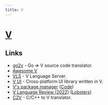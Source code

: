 ```yaml
---
title: V
---
```


# [V](https://github.com/vlang/v)

## Links

- [go2v](https://github.com/vlang/go2v) - Go => V source code translator.
- [Awesome V](https://github.com/vlang/awesome-v)
- [VLS](https://github.com/vlang/vls) - V Language Server.
- [V UI](https://github.com/vlang/ui) - Cross-platform UI library written in V.
- [V's package manager](https://vpm.vlang.io/) ([Code](https://github.com/vlang/vpm))
- [V Language Review (2022)](https://mawfig.github.io/2022/06/18/v-lang-in-2022.html) ([Lobsters](https://lobste.rs/s/hfjlba/v_language_review_2022))
- [C2V](https://github.com/vlang/c2v) - C/C++ to V translator.
